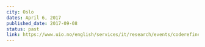 ```yaml
---
city: Oslo
dates: April 6, 2017
published_date: 2017-09-08
status: past
link: https://www.uio.no/english/services/it/research/events/coderefinery-2017-april.html
---
```

